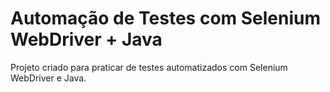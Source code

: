# Automação de Testes com Selenium WebDriver + Java

Projeto criado para praticar de testes automatizados com Selenium WebDriver e Java.

